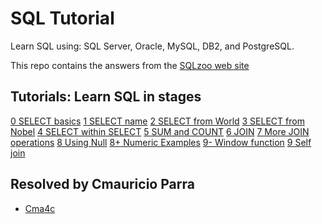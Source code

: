 # SQL Tutorial

Learn SQL using: SQL Server, Oracle, MySQL, DB2, and PostgreSQL.

This repo contains the answers from the [SQLzoo web site](https://sqlzoo.net/)

## Tutorials: Learn SQL in stages

[0 SELECT basics]()
[1 SELECT name]()
[2 SELECT from World]()
[3 SELECT from Nobel]()
[4 SELECT within SELECT]()
[5 SUM and COUNT]()
[6 JOIN]()
[7 More JOIN operations]()
[8 Using Null]()
[8+ Numeric Examples]()
[9- Window function]()
[9 Self join]()

## Resolved by Cmauricio Parra

 - [Cma4c](https://twitter.com/cma4c)
